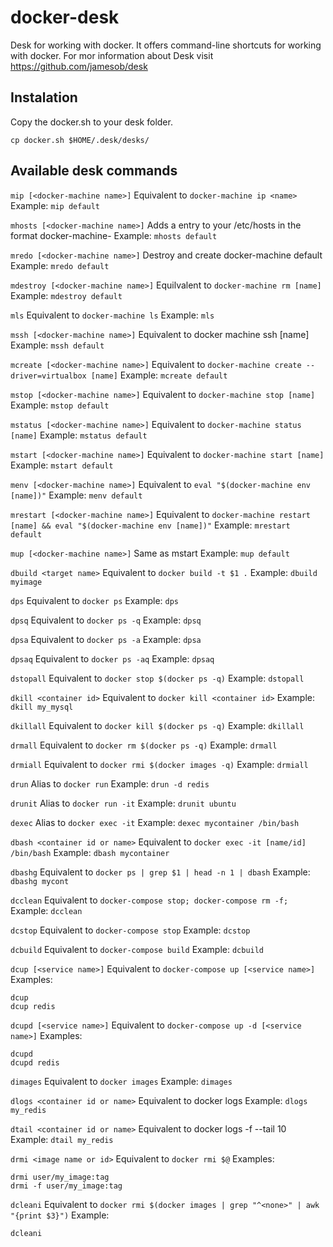 # docker-desk

Desk for working with docker. It offers command-line shortcuts for working with docker.
For mor information about Desk visit https://github.com/jamesob/desk

## Instalation
Copy the docker.sh to your desk folder.

```
cp docker.sh $HOME/.desk/desks/
```

## Available desk commands
`mip [<docker-machine name>]` 
Equivalent to `docker-machine ip <name>`
Example:
`mip default`

`mhosts [<docker-machine name>]`
Adds a entry to your /etc/hosts in the format docker-machine-<name>
Example:  `mhosts default`	

`mredo [<docker-machine name>]`
Destroy and create docker-machine default
Example:
`mredo default`


`mdestroy [<docker-machine name>]`
Equilvalent to `docker-machine rm [name]`
Example:
`mdestroy default`

`mls`
Equivalent to `docker-machine ls`
Example: `mls`

`mssh [<docker-machine name>]`
Equivalent to docker machine ssh [name]
Example:
`mssh default`

`mcreate [<docker-machine name>]`
Equivalent to `docker-machine create --driver=virtualbox [name]`
Example: 
`mcreate default`

`mstop [<docker-machine name>]`
Equivalent to `docker-machine stop [name]`
Example:
`mstop default`


`mstatus [<docker-machine name>]`
Equivalent to `docker-machine status [name]`
Example:
`mstatus default`


`mstart [<docker-machine name>]`
Equivalent to `docker-machine start [name]`
Example:
`mstart default`

`menv [<docker-machine name>]`
Equivalent to `eval "$(docker-machine env [name])"`
Example:
`menv default`

`mrestart [<docker-machine name>]`
Equivalent to `docker-machine restart [name] && eval "$(docker-machine env [name])"`
Example:
`mrestart default`

`mup [<docker-machine name>]`
Same as mstart
Example:
`mup default`

`dbuild <target name>`
Equivalent to `docker build -t $1 .`
Example: 
`dbuild myimage`

`dps`
Equivalent to `docker ps`
Example: 
`dps`

`dpsq`
Equivalent to `docker ps -q`
Example: 
`dpsq`

`dpsa`
Equivalent to `docker ps -a`
Example: 
`dpsa`

`dpsaq`
Equivalent to `docker ps -aq`
Example: 
`dpsaq`

`dstopall`
Equivalent to `docker stop $(docker ps -q)`
Example:
`dstopall`

`dkill <container id>`
Equivalent to `docker kill <container id>`
Example:
`dkill my_mysql`

`dkillall`
Equivalent to `docker kill $(docker ps -q)`
Example:
`dkillall`

`drmall`
Equivalent to `docker rm $(docker ps -q)`
Example:
`drmall`

`drmiall`
Equivalent to `docker rmi $(docker images -q)`
Example:
`drmiall`

`drun`
Alias to `docker run`
Example:
`drun -d redis`

`drunit`
Alias to `docker run -it`
Example:
`drunit ubuntu`

`dexec`
Alias to `docker exec -it`
Example:
`dexec mycontainer /bin/bash`

`dbash <container id or name>`
Equivalent to `docker exec -it [name/id] /bin/bash`
Example:
`dbash mycontainer`

`dbashg`
Equivalent to `docker ps | grep $1 | head -n 1 | dbash`
Example:
`dbashg mycont`


`dcclean`
Equivalent to `docker-compose stop; docker-compose rm -f;`
Example: 
`dcclean`

`dcstop`
Equivalent to `docker-compose stop` 
Example:
`dcstop`

`dcbuild`
Equivalent to `docker-compose build`
Example: 
`dcbuild`

`dcup [<service name>]`
Equivalent to `docker-compose up [<service name>]` 
Examples:
```
dcup
dcup redis
```

`dcupd [<service name>]`
Equivalent to `docker-compose up -d [<service name>]` 
Examples:
```
dcupd
dcupd redis
```

`dimages`
Equivalent to `docker images`
Example:
`dimages`


`dlogs <container id or name>`
Equivalent to docker logs <container id or name>
Example:
`dlogs my_redis`

`dtail <container id or name>`
Equivalent to docker logs -f --tail 10 <container id or name>
Example:
`dtail my_redis`


`drmi <image name or id>`
Equivalent to `docker rmi $@`
Examples:
```
drmi user/my_image:tag
drmi -f user/my_image:tag
```

`dcleani`
Equivalent to `docker rmi $(docker images | grep "^<none>" | awk "{print $3}")`
Example:
```
dcleani
```
